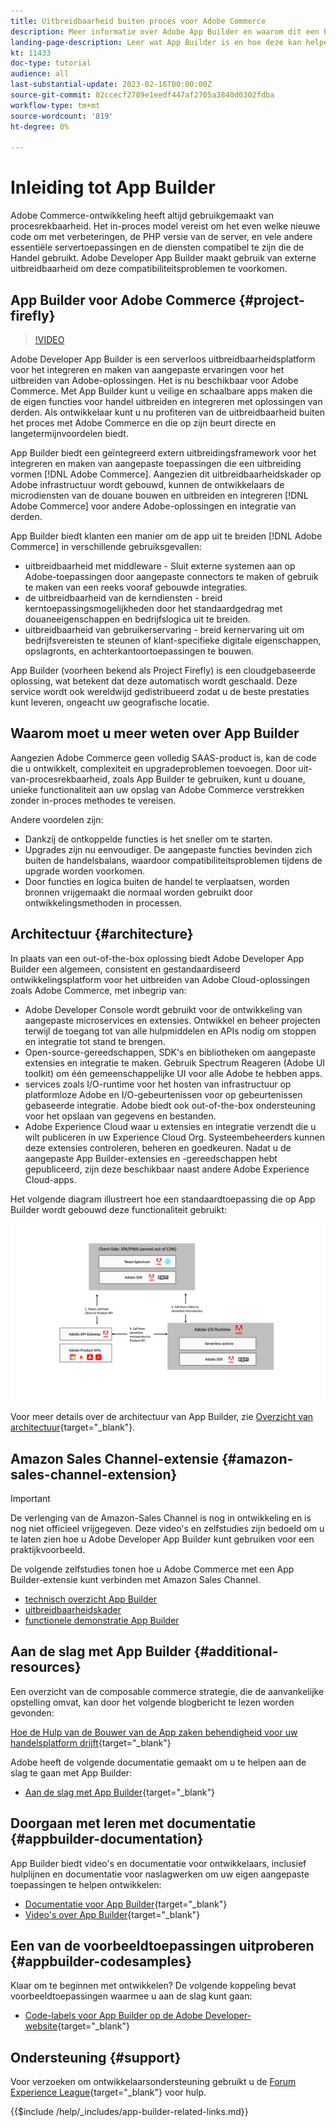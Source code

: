 ```yaml
---
title: Uitbreidbaarheid buiten proces voor Adobe Commerce
description: Meer informatie over Adobe App Builder en waarom dit een belangrijk aspect is van de uitbreidbaarheid zonder processen.
landing-page-description: Leer wat App Builder is en hoe deze kan helpen met ontwikkelingsstrategieën voor Adobe Commerce.
kt: 11433
doc-type: tutorial
audience: all
last-substantial-update: 2023-02-16T00:00:00Z
source-git-commit: 82ccecf2789e1eedf447af2705a3840d0302fdba
workflow-type: tm+mt
source-wordcount: '819'
ht-degree: 0%

---
```



# Inleiding tot App Builder

Adobe Commerce-ontwikkeling heeft altijd gebruikgemaakt van procesrekbaarheid. Het in-proces model vereist om het even welke nieuwe code om met verbeteringen, de PHP versie van de server, en vele andere essentiële servertoepassingen en de diensten compatibel te zijn die de Handel gebruikt. Adobe Developer App Builder maakt gebruik van externe uitbreidbaarheid om deze compatibiliteitsproblemen te voorkomen.

## App Builder voor Adobe Commerce {#project-firefly}

>[!VIDEO](https://video.tv.adobe.com/v/3412839)

Adobe Developer App Builder is een serverloos uitbreidbaarheidsplatform voor het integreren en maken van aangepaste ervaringen voor het uitbreiden van Adobe-oplossingen. Het is nu beschikbaar voor Adobe Commerce. Met App Builder kunt u veilige en schaalbare apps maken die de eigen functies voor handel uitbreiden en integreren met oplossingen van derden. Als ontwikkelaar kunt u nu profiteren van de uitbreidbaarheid buiten het proces met Adobe Commerce en die op zijn beurt directe en langetermijnvoordelen biedt.

App Builder biedt een geïntegreerd extern uitbreidingsframework voor het integreren en maken van aangepaste toepassingen die een uitbreiding vormen [!DNL Adobe Commerce]. Aangezien dit uitbreidbaarheidskader op Adobe infrastructuur wordt gebouwd, kunnen de ontwikkelaars de microdiensten van de douane bouwen en uitbreiden en integreren [!DNL Adobe Commerce] voor andere Adobe-oplossingen en integratie van derden.

App Builder biedt klanten een manier om de app uit te breiden [!DNL Adobe Commerce] in verschillende gebruiksgevallen:

* uitbreidbaarheid met middleware - Sluit externe systemen aan op Adobe-toepassingen door aangepaste connectors te maken of gebruik te maken van een reeks vooraf gebouwde integraties.
* de uitbreidbaarheid van de kerndiensten - breid kerntoepassingsmogelijkheden door het standaardgedrag met douaneeigenschappen en bedrijfslogica uit te breiden.
* uitbreidbaarheid van gebruikerservaring - breid kernervaring uit om bedrijfsvereisten te steunen of klant-specifieke digitale eigenschappen, opslagronts, en achterkantoortoepassingen te bouwen.

App Builder (voorheen bekend als Project Firefly) is een cloudgebaseerde oplossing, wat betekent dat deze automatisch wordt geschaald. Deze service wordt ook wereldwijd gedistribueerd zodat u de beste prestaties kunt leveren, ongeacht uw geografische locatie.

## Waarom moet u meer weten over App Builder

Aangezien Adobe Commerce geen volledig SAAS-product is, kan de code die u ontwikkelt, complexiteit en upgradeproblemen toevoegen. Door uit-van-procesrekbaarheid, zoals App Builder te gebruiken, kunt u douane, unieke functionaliteit aan uw opslag van Adobe Commerce verstrekken zonder in-proces methodes te vereisen.

Andere voordelen zijn:

* Dankzij de ontkoppelde functies is het sneller om te starten.
* Upgrades zijn nu eenvoudiger. De aangepaste functies bevinden zich buiten de handelsbalans, waardoor compatibiliteitsproblemen tijdens de upgrade worden voorkomen.
* Door functies en logica buiten de handel te verplaatsen, worden bronnen vrijgemaakt die normaal worden gebruikt door ontwikkelingsmethoden in processen.

## Architectuur {#architecture}

In plaats van een out-of-the-box oplossing biedt Adobe Developer App Builder een algemeen, consistent en gestandaardiseerd ontwikkelingsplatform voor het uitbreiden van Adobe Cloud-oplossingen zoals Adobe Commerce, met inbegrip van:

* Adobe Developer Console wordt gebruikt voor de ontwikkeling van aangepaste microservices en extensies. Ontwikkel en beheer projecten terwijl de toegang tot van alle hulpmiddelen en APIs nodig om stoppen en integratie tot stand te brengen.
* Open-source-gereedschappen, SDK&#39;s en bibliotheken om aangepaste extensies en integratie te maken. Gebruik Spectrum Reageren (Adobe UI toolkit) om één gemeenschappelijke UI voor alle Adobe te hebben apps.
* services zoals I/O-runtime voor het hosten van infrastructuur op platformloze Adobe en I/O-gebeurtenissen voor op gebeurtenissen gebaseerde integratie. Adobe biedt ook out-of-the-box ondersteuning voor het opslaan van gegevens en bestanden.
* Adobe Experience Cloud waar u extensies en integratie verzendt die u wilt publiceren in uw Experience Cloud Org. Systeembeheerders kunnen deze extensies controleren, beheren en goedkeuren. Nadat u de aangepaste App Builder-extensies en -gereedschappen hebt gepubliceerd, zijn deze beschikbaar naast andere Adobe Experience Cloud-apps.

Het volgende diagram illustreert hoe een standaardtoepassing die op App Builder wordt gebouwd deze functionaliteit gebruikt:

![Architectuur](/help/assets/app-builder/firefly-architecture.jpeg)

Voor meer details over de architectuur van App Builder, zie [Overzicht van architectuur](https://developer.adobe.com/app-builder/docs/guides/){target="_blank"}.

## Amazon Sales Channel-extensie {#amazon-sales-channel-extension}

>[!IMPORTANT]
>
>De verlenging van de Amazon-Sales Channel is nog in ontwikkeling en is nog niet officieel vrijgegeven.  Deze video&#39;s en zelfstudies zijn bedoeld om u te laten zien hoe u Adobe Developer App Builder kunt gebruiken voor een praktijkvoorbeeld.

De volgende zelfstudies tonen hoe u Adobe Commerce met een App Builder-extensie kunt verbinden met Amazon Sales Channel.

* [technisch overzicht App Builder](../app-builder/app-builder-technical-overview.md)
* [uitbreidbaarheidskader](../app-builder/extensibility-framework-commerce-eventing.md)
* [functionele demonstratie App Builder](../app-builder/app-builder-functional-demonstration.md)

## Aan de slag met App Builder {#additional-resources}

Een overzicht van de composable commerce strategie, die de aanvankelijke opstelling omvat, kan door het volgende blogbericht te lezen worden gevonden:

[Hoe de Hulp van de Bouwer van de App zaken behendigheid voor uw handelsplatform drijft](https://business.adobe.com/blog/how-to/how-app-builder-helps-you-implement-a-composable-commerce-strategy){target="_blank"}

Adobe heeft de volgende documentatie gemaakt om u te helpen aan de slag te gaan met App Builder:

* [Aan de slag met App Builder](https://developer.adobe.com/app-builder/docs/getting_started/){target="_blank"}

## Doorgaan met leren met documentatie {#appbuilder-documentation}

App Builder biedt video&#39;s en documentatie voor ontwikkelaars, inclusief hulplijnen en documentatie voor naslagwerken om uw eigen aangepaste toepassingen te helpen ontwikkelen:

* [Documentatie voor App Builder](https://developer.adobe.com/app-builder/docs/overview/){target="_blank"}
* [Video&#39;s over App Builder](https://www.youtube.com/playlist?list=PLcVEYUqU7VRfDij-Jbjyw8S8EzW073F_o){target="_blank"}

## Een van de voorbeeldtoepassingen uitproberen {#appbuilder-codesamples}

Klaar om te beginnen met ontwikkelen? De volgende koppeling bevat voorbeeldtoepassingen waarmee u aan de slag kunt gaan:

* [Code-labels voor App Builder op de Adobe Developer-website](https://developer.adobe.com/app-builder/docs/resources/){target="_blank"}

## Ondersteuning {#support}

Voor verzoeken om ontwikkelaarsondersteuning gebruikt u de [Forum Experience League](https://experienceleaguecommunities.adobe.com/t5/app-builder/ct-p/project-firefly){target="_blank"} voor hulp.

{{$include /help/_includes/app-builder-related-links.md}}
